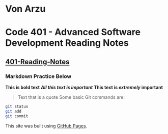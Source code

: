 
# Von Arzu

# Code 401 - Advanced Software Development Reading Notes

## [401-Reading-Notes](./reading-notes.md)

### Markdown Practice Below

**This is bold text**
***All this text is important***
**This text is *extremely* important**
> Text that is a quote
Some basic Git commands are:

```sh
git status
git add
git commit
```

This site was built using [GitHub Pages](https://pages.github.com/).
